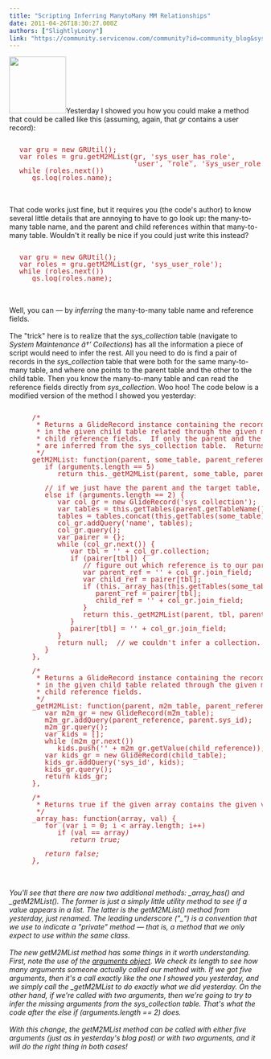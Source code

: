 ```yaml
---
title: "Scripting Inferring ManytoMany MM Relationships"
date: 2011-04-26T18:30:27.000Z
authors: ["SlightlyLoony"]
link: "https://community.servicenow.com/community?id=community_blog&sys_id=9cac2225dbd0dbc01dcaf3231f9619e5"
---
```

<p><img  alt="" class="jive-image" src="e6c288c2db18db048c8ef4621f961927.iix" style="width: auto; height: 113px;" />Yesterday I showed you how you could make a method that could be called like this (assuming, again, that <i>gr</i> contains a user record):<br /><pre style="margin-left:20px;line-height:1;color:FireBrick;"><br />var gru = new GRUtil();<br />var roles = gru.getM2MList(gr, 'sys_user_has_role',<br />                           'user', 'role', 'sys_user_role');<br />while (roles.next())<br />   gs.log(roles.name);</pre><br /><br />That code works just fine, but it requires you (the code's author) to know several little details that are annoying to have to go look up: the many-to-many table name, and the parent and child references within that many-to-many table. Wouldn't it really be nice if you could just write this instead?<br /><pre style="margin-left:20px;line-height:1;color:FireBrick;"><br />var gru = new GRUtil();<br />var roles = gru.getM2MList(gr, 'sys_user_role');<br />while (roles.next())<br />   gs.log(roles.name);</pre><br /><br />Well, you can — by <i>inferring</i> the many-to-many table name and reference fields. <br /><!--break--><br />The "trick" here is to realize that the <i>sys_collection</i> table (navigate to <i>System Maintenance â†’ Collections</i>) has all the information a piece of script would need to infer the rest. All you need to do is find a pair of records in the <i>sys_collection</i> table that were both for the same many-to-many table, and where one points to the parent table and the other to the child table. Then you know the many-to-many table and can read the reference fields directly from <i>sys_collection</i>. Woo hoo! The code below is a modified version of the method I showed you yesterday:<br /><pre style="margin-left:20px;line-height:1;color:FireBrick;"><br />   /*<br />    * Returns a GlideRecord instance containing the records related to the given parent (a GlideRecord)<br />    * in the given child table related through the given m2m_table with the given parent reference and<br />    * child reference fields.  If only the parent and the child table are given, the other parameters<br />    * are inferred from the sys_collection table.  Returns null if no collection could be inferred.<br />    */<br />   getM2MList: function(parent, some_table, parent_reference, child_reference, child_table) {<br />      if (arguments.length == 5)<br />         return this._getM2MList(parent, some_table, parent_reference, child_reference, child_table);<br /><br />      // if we just have the parent and the target table, infer the rest from the collection table...<br />      else if (arguments.length == 2) {<br />         var col_gr = new GlideRecord('sys_collection');<br />         var tables = this.getTables(parent.getTableName());<br />         tables = tables.concat(this.getTables(some_table)); // some_table is really the child table!<br />         col_gr.addQuery('name', tables);<br />         col_gr.query();<br />         var pairer = {};<br />         while (col_gr.next()) {<br />            var tbl = '' + col_gr.collection;<br />            if (pairer[tbl]) {<br />               // figure out which reference is to our parent and which is to our child...<br />               var parent_ref = '' + col_gr.join_field;<br />               var child_ref = pairer[tbl];<br />               if (this._array_has(this.getTables(some_table), '' + col_gr.name)) {<br />                  parent_ref = pairer[tbl];<br />                  child_ref = '' + col_gr.join_field;<br />               }<br />               return this._getM2MList(parent, tbl, parent_ref, child_ref, some_table);<br />            }<br />            pairer[tbl] = '' + col_gr.join_field;<br />         }<br />         return null;  // we couldn't infer a collection...<br />      }<br />   },<br /><br />   /*<br />    * Returns a GlideRecord instance containing the records related to the given parent (a GlideRecord)<br />    * in the given child table related through the given m2m_table with the given parent reference and<br />    * child reference fields.<br />    */<br />   _getM2MList: function(parent, m2m_table, parent_reference, child_reference, child_table) {<br />      var m2m_gr = new GlideRecord(m2m_table);<br />      m2m_gr.addQuery(parent_reference, parent.sys_id);<br />      m2m_gr.query();<br />      var kids = [];<br />      while (m2m_gr.next())<br />         kids.push('' + m2m_gr.getValue(child_reference));<br />      var kids_gr = new GlideRecord(child_table);<br />      kids_gr.addQuery('sys_id', kids);<br />      kids_gr.query();<br />      return kids_gr;<br />   },<br /><br />   /*<br />    * Returns true if the given array contains the given value.<br />    */<br />   _array_has: function(array, val) {<br />      for (var i = 0; i &lt; array.length; i++)<br />         if (val == array<i>)<br />            return true;<br /><br />      return false;<br />   },</i></pre><i><br /><br />You'll see that there are now two additional methods: _array_has() and _getM2MList(). The former is just a simply little utility method to see if a value appears in a list. The latter is the getM2MList() method from yesterday, just renamed. The leading underscore ("_") is a convention that we use to indicate a "private" method — that is, a method that we only expect to use within the same class.<br /><br />The new getM2MList method has some things in it worth understanding. First, note the use of the <a href="https://developer.mozilla.org/en/Core_JavaScript_1.5_Guide/Functions#Using_the_arguments_object"><i>arguments</i> object</a>. We check its length to see how many arguments someone actually called our method with. If we got five arguments, then it's a call exactly like the one I showed you yesterday, and we simply call the _getM2MList to do exactly what we did yesterday. On the other hand, if we're called with two arguments, then we're going to try to infer the missing arguments from the sys_collection table. That's what the code after the else if (arguments.length == 2) does.<br /><br />With this change, the getM2MList method can be called with either five arguments (just as in yesterday's blog post) or with two arguments, and it will do the right thing in both cases!</i></p>